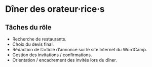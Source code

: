 # Dîner des orateur·rice·s

## Tâches du rôle

+ Recherche de restaurants.
+ Choix du devis final.
+ Rédaction de l’article d’annonce sur le site Internet du WordCamp.
+ Gestion des invitations / confirmations.
+ Orientation / encadrement des invités lors du dîner.
